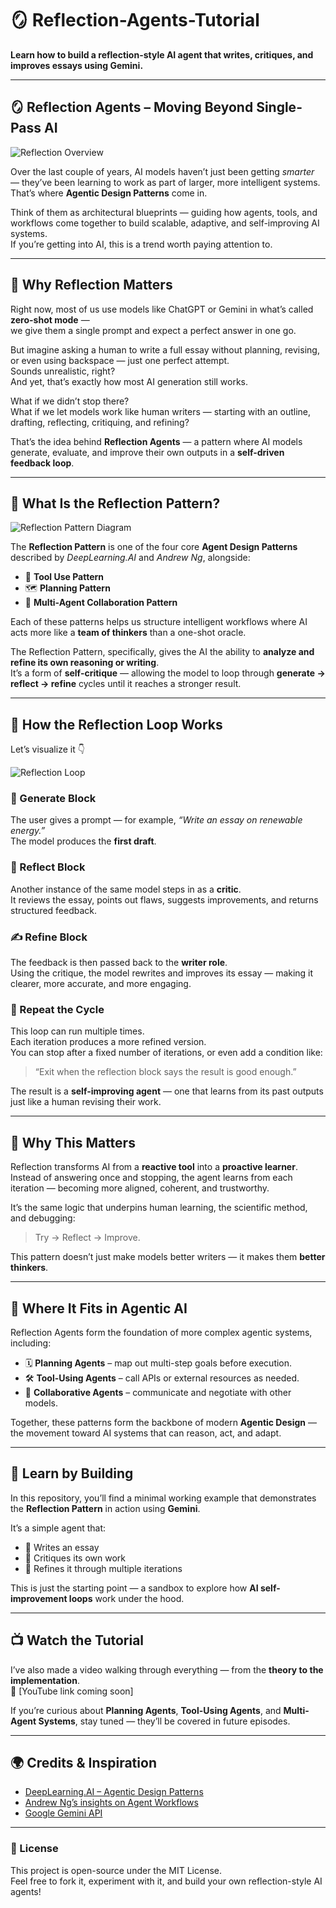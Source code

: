 # 🪞 Reflection-Agents-Tutorial

**Learn how to build a reflection-style AI agent that writes, critiques, and improves essays using Gemini.**

---

## 🪞 Reflection Agents – Moving Beyond Single-Pass AI

![Reflection Overview](./s1.png)

Over the last couple of years, AI models haven’t just been getting *smarter* — they’ve been learning to work as part of larger, more intelligent systems.  
That’s where **Agentic Design Patterns** come in.

Think of them as architectural blueprints — guiding how agents, tools, and workflows come together to build scalable, adaptive, and self-improving AI systems.  
If you’re getting into AI, this is a trend worth paying attention to.

---

## 💭 Why Reflection Matters

Right now, most of us use models like ChatGPT or Gemini in what’s called **zero-shot mode** —  
we give them a single prompt and expect a perfect answer in one go.

But imagine asking a human to write a full essay without planning, revising, or even using backspace — just one perfect attempt.  
Sounds unrealistic, right?  
And yet, that’s exactly how most AI generation still works.

What if we didn’t stop there?  
What if we let models work like human writers — starting with an outline, drafting, reflecting, critiquing, and refining?

That’s the idea behind **Reflection Agents** — a pattern where AI models generate, evaluate, and improve their own outputs in a **self-driven feedback loop**.

---

## 🧠 What Is the Reflection Pattern?

![Reflection Pattern Diagram](./s2.png)

The **Reflection Pattern** is one of the four core **Agent Design Patterns** described by *DeepLearning.AI* and *Andrew Ng*, alongside:

- 🧰 **Tool Use Pattern**  
- 🗺️ **Planning Pattern**  
- 🤝 **Multi-Agent Collaboration Pattern**

Each of these patterns helps us structure intelligent workflows where AI acts more like a **team of thinkers** than a one-shot oracle.

The Reflection Pattern, specifically, gives the AI the ability to **analyze and refine its own reasoning or writing**.  
It’s a form of **self-critique** — allowing the model to loop through **generate → reflect → refine** cycles until it reaches a stronger result.

---

## 🔁 How the Reflection Loop Works

Let’s visualize it 👇  

![Reflection Loop](./s3.png)

### 🧩 Generate Block
The user gives a prompt — for example, *“Write an essay on renewable energy.”*  
The model produces the **first draft**.

### 💭 Reflect Block
Another instance of the same model steps in as a **critic**.  
It reviews the essay, points out flaws, suggests improvements, and returns structured feedback.

### ✍️ Refine Block
The feedback is then passed back to the **writer role**.  
Using the critique, the model rewrites and improves its essay — making it clearer, more accurate, and more engaging.

### 🔁 Repeat the Cycle
This loop can run multiple times.  
Each iteration produces a more refined version.  
You can stop after a fixed number of iterations, or even add a condition like:  
> “Exit when the reflection block says the result is good enough.”

The result is a **self-improving agent** — one that learns from its past outputs just like a human revising their work.

---

## 🔬 Why This Matters

Reflection transforms AI from a **reactive tool** into a **proactive learner**.  
Instead of answering once and stopping, the agent learns from each iteration — becoming more aligned, coherent, and trustworthy.

It’s the same logic that underpins human learning, the scientific method, and debugging:  
> Try → Reflect → Improve.

This pattern doesn’t just make models better writers — it makes them **better thinkers**.

---

## 🧩 Where It Fits in Agentic AI

Reflection Agents form the foundation of more complex agentic systems, including:

- 🗓️ **Planning Agents** – map out multi-step goals before execution.  
- 🛠️ **Tool-Using Agents** – call APIs or external resources as needed.  
- 👥 **Collaborative Agents** – communicate and negotiate with other models.  

Together, these patterns form the backbone of modern **Agentic Design** —  
the movement toward AI systems that can reason, act, and adapt.

---

## 🧠 Learn by Building

In this repository, you’ll find a minimal working example that demonstrates the **Reflection Pattern** in action using **Gemini**.

It’s a simple agent that:
- 📝 Writes an essay  
- 🧩 Critiques its own work  
- 🔁 Refines it through multiple iterations  

This is just the starting point — a sandbox to explore how **AI self-improvement loops** work under the hood.

---

## 📺 Watch the Tutorial

I’ve also made a video walking through everything — from the **theory to the implementation**.  
🎥 [YouTube link coming soon]

If you’re curious about **Planning Agents**, **Tool-Using Agents**, and **Multi-Agent Systems**, stay tuned — they’ll be covered in future episodes.

---

## 🌍 Credits & Inspiration

- [DeepLearning.AI – Agentic Design Patterns](https://www.deeplearning.ai/)  
- [Andrew Ng’s insights on Agent Workflows](https://www.deeplearning.ai/the-batch/)  
- [Google Gemini API](https://aistudio.google.com/)  

---

### 🧾 License
This project is open-source under the MIT License.  
Feel free to fork it, experiment with it, and build your own reflection-style AI agents!

